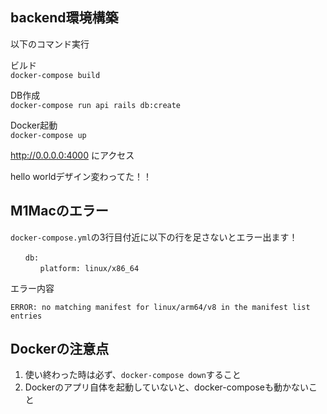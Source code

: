 ## backend環境構築
以下のコマンド実行

ビルド<br>
`docker-compose build`

DB作成<br>
`docker-compose run api rails db:create`

Docker起動<br>
`docker-compose up`

http://0.0.0.0:4000 にアクセス

hello worldデザイン変わってた！！

## M1Macのエラー
`docker-compose.yml`の3行目付近に以下の行を足さないとエラー出ます！
```
　　db:
　　　　platform: linux/x86_64
```
エラー内容
```
ERROR: no matching manifest for linux/arm64/v8 in the manifest list entries
```

## Dockerの注意点
1. 使い終わった時は必ず、`docker-compose down`すること
1. Dockerのアプリ自体を起動していないと、docker-composeも動かないこと